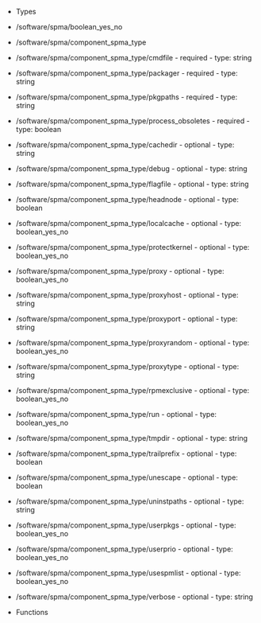  - Types
  - /software/spma/boolean_yes_no
  - /software/spma/component_spma_type
   - /software/spma/component_spma_type/cmdfile
    - required
    - type: string
   - /software/spma/component_spma_type/packager
    - required
    - type: string
   - /software/spma/component_spma_type/pkgpaths
    - required
    - type: string
   - /software/spma/component_spma_type/process_obsoletes
    - required
    - type: boolean
   - /software/spma/component_spma_type/cachedir
    - optional
    - type: string
   - /software/spma/component_spma_type/debug
    - optional
    - type: string
   - /software/spma/component_spma_type/flagfile
    - optional
    - type: string
   - /software/spma/component_spma_type/headnode
    - optional
    - type: boolean
   - /software/spma/component_spma_type/localcache
    - optional
    - type: boolean_yes_no
   - /software/spma/component_spma_type/protectkernel
    - optional
    - type: boolean_yes_no
   - /software/spma/component_spma_type/proxy
    - optional
    - type: boolean_yes_no
   - /software/spma/component_spma_type/proxyhost
    - optional
    - type: string
   - /software/spma/component_spma_type/proxyport
    - optional
    - type: string
   - /software/spma/component_spma_type/proxyrandom
    - optional
    - type: boolean_yes_no
   - /software/spma/component_spma_type/proxytype
    - optional
    - type: string
   - /software/spma/component_spma_type/rpmexclusive
    - optional
    - type: boolean_yes_no
   - /software/spma/component_spma_type/run
    - optional
    - type: boolean_yes_no
   - /software/spma/component_spma_type/tmpdir
    - optional
    - type: string
   - /software/spma/component_spma_type/trailprefix
    - optional
    - type: boolean
   - /software/spma/component_spma_type/unescape
    - optional
    - type: boolean
   - /software/spma/component_spma_type/uninstpaths
    - optional
    - type: string
   - /software/spma/component_spma_type/userpkgs
    - optional
    - type: boolean_yes_no
   - /software/spma/component_spma_type/userprio
    - optional
    - type: boolean_yes_no
   - /software/spma/component_spma_type/usespmlist
    - optional
    - type: boolean_yes_no
   - /software/spma/component_spma_type/verbose
    - optional
    - type: string

 - Functions
